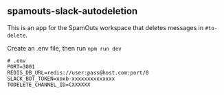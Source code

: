 ## spamouts-slack-autodeletion

This is an app for the SpamOuts workspace that deletes messages in `#to-delete`.

Create an .env file, then run `npm run dev`

```
# .env
PORT=3001
REDIS_DB_URL=redis://user:pass@host.com:port/0
SLACK_BOT_TOKEN=xoxb-xxxxxxxxxxxxxx
TODELETE_CHANNEL_ID=CXXXXXX
```